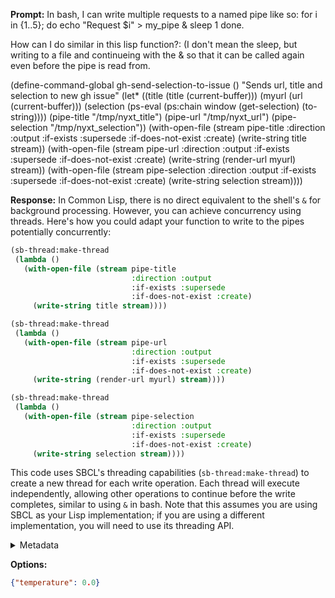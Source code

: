 **Prompt:**
In bash, I can write multiple requests to a named pipe like so: for i in {1..5}; do
  echo "Request $i" > my_pipe &
  sleep 1
done.

How can I do similar in this lisp function?: (I don't mean the sleep, but writing to a file and continueing with the & so that it can be called again even before the pipe is read from.

(define-command-global gh-send-selection-to-issue ()
    "Sends url, title and selection to new gh issue"
  (let* ((title (title (current-buffer)))
         (myurl (url (current-buffer)))
         (selection (ps-eval (ps:chain window (get-selection) (to-string))))
         (pipe-title "/tmp/nyxt_title")
         (pipe-url "/tmp/nyxt_url")
         (pipe-selection "/tmp/nyxt_selection"))
    (with-open-file (stream pipe-title
                           :direction :output
                           :if-exists :supersede
                           :if-does-not-exist :create)
      (write-string title stream))
    (with-open-file (stream pipe-url
                           :direction :output
                           :if-exists :supersede
                           :if-does-not-exist :create)
      (write-string (render-url myurl) stream))
    (with-open-file (stream pipe-selection
                           :direction :output
                           :if-exists :supersede
                           :if-does-not-exist :create)
      (write-string selection stream))))

**Response:**
In Common Lisp, there is no direct equivalent to the shell's `&` for background processing. However, you can achieve concurrency using threads. Here's how you could adapt your function to write to the pipes potentially concurrently:

```lisp
(sb-thread:make-thread
 (lambda ()
   (with-open-file (stream pipe-title
                           :direction :output
                           :if-exists :supersede
                           :if-does-not-exist :create)
     (write-string title stream))))

(sb-thread:make-thread
 (lambda ()
   (with-open-file (stream pipe-url
                           :direction :output
                           :if-exists :supersede
                           :if-does-not-exist :create)
     (write-string (render-url myurl) stream))))

(sb-thread:make-thread
 (lambda ()
   (with-open-file (stream pipe-selection
                           :direction :output
                           :if-exists :supersede
                           :if-does-not-exist :create)
     (write-string selection stream))))
```

This code uses SBCL's threading capabilities (`sb-thread:make-thread`) to create a new thread for each write operation. Each thread will execute independently, allowing other operations to continue before the write completes, similar to using `&` in bash. Note that this assumes you are using SBCL as your Lisp implementation; if you are using a different implementation, you will need to use its threading API.

<details><summary>Metadata</summary>

- Duration: 39368 ms
- Datetime: 2024-01-09T13:49:46.127090
- Model: gpt-4-1106-preview

</details>

**Options:**
```json
{"temperature": 0.0}
```

